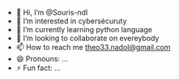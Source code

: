 - 👋 Hi, I’m @Souris-ndl
- 👀 I’m interested in cybersécuruty
- 🌱 I’m currently learning python language
- 💞️ I’m looking to collaborate on evereybody
- 📫 How to reach me theo33.nadol@gmail.com
- 😄 Pronouns: ...
- ⚡ Fun fact: ...

<!---
Souris-ndl/Souris-ndl is a ✨ special ✨ repository because its `README.md` (this file) appears on your GitHub profile.
You can click the Preview link to take a look at your changes.
--->
